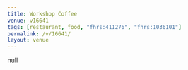 ```yaml
---
title: Workshop Coffee
venue: v16641
tags: [restaurant, food, "fhrs:411276", "fhrs:1036101"]
permalink: /v/16641/
layout: venue
---
```

null